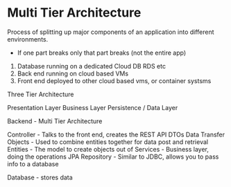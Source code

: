 # Multi Tier Architecture

Process of splitting up major components of an application into different environments. 
- If one part breaks only that part breaks (not the entire app)

1) Database running on a dedicated Cloud DB RDS etc
2) Back end running on cloud based VMs
3) Front end deployed to other cloud based vms, or container systsms

Three Tier Architecture

Presentation Layer 
Business Layer
Persistence / Data Layer


Backend - Multi Tier Architecture

Controller - Talks to the front end, creates the REST API
DTOs Data Transfer Objects - Used to combine entities together for data post and retrieval
Entities - The model to create objects out of
Services - Business layer, doing the operations
JPA Repository - Similar to JDBC, allows you to pass info to a database

Database - stores data